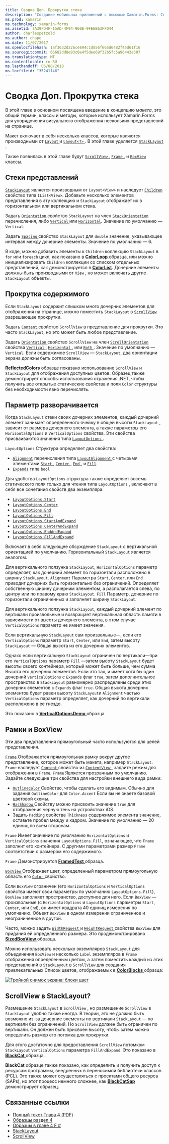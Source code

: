 ```yaml
---
title: Сводка Доп. Прокрутка стека
description: 'Создание мобильных приложений с помощью Xamarin.Forms: Сводка Доп. Прокрутка стека'
ms.prod: xamarin
ms.technology: xamarin-forms
ms.assetid: 7A39FD4F-15AD-4F94-960E-9FEEB63FFD44
author: charlespetzold
ms.author: chape
ms.date: 11/07/2017
ms.openlocfilehash: 1af3632d226ce894c1d856f665d6482f45d61f16
ms.sourcegitcommit: 66682dd8e93c0e4f5dee69f32b5fc5a96443e307
ms.translationtype: MT
ms.contentlocale: ru-RU
ms.lasthandoff: 06/08/2018
ms.locfileid: "35241146"
---
```

# <a name="summary-of-chapter-4-scrolling-the-stack"></a>Сводка Доп. Прокрутка стека

В этой главе в основном посвящена введение в концепцию *макета*, это общий термин, классы и методы, которые использует Xamarin.Forms для упорядочения визуального отображения нескольких представлений на странице.

Макет включает в себя несколько классов, которые являются производными от [ `Layout` ](https://developer.xamarin.com/api/type/Xamarin.Forms.Layout/) и [ `Layout<T>` ](https://developer.xamarin.com/api/type/Xamarin.Forms.Layout%3CT%3E/). В этой главе уделяется [ `StackLayout` ](https://developer.xamarin.com/api/type/Xamarin.Forms.StackLayout/).

Также появилась в этой главе будут [ `ScrollView` ](https://developer.xamarin.com/api/type/Xamarin.Forms.ScrollView/), [ `Frame` ](https://developer.xamarin.com/api/type/Xamarin.Forms.Frame/), и [ `BoxView` ](https://developer.xamarin.com/api/type/Xamarin.Forms.BoxView/) классы.

## <a name="stacks-of-views"></a>Стеки представлений

[`StackLayout`](https://developer.xamarin.com/api/type/Xamarin.Forms.StackLayout/) является производным от `Layout<View>` и наследует [ `Children` ](https://developer.xamarin.com/api/type/Xamarin.Forms.Layout%3CT%3E/) свойство типа `IList<View>`. Добавьте несколько элементов представления в эту коллекцию и `StackLayout` отображает их в горизонтальном или вертикальном стека.

Задать [ `Orientation` ](https://developer.xamarin.com/api/property/Xamarin.Forms.StackLayout.Orientation/) свойство `StackLayout` на член [ `StackOrientation` ](https://developer.xamarin.com/api/type/Xamarin.Forms.StackOrientation/) перечисления, либо [ `Vertical` ](https://developer.xamarin.com/api/field/Xamarin.Forms.StackOrientation.Vertical/) или [ `Horizontal`](https://developer.xamarin.com/api/field/Xamarin.Forms.StackOrientation.Horizontal/). Значение по умолчанию — `Vertical`.

Задать [ `Spacing` ](https://developer.xamarin.com/api/property/Xamarin.Forms.StackLayout.Spacing/) свойство `StackLayout` для `double` значение, указывающее интервал между дочерние элементы. Значение по умолчанию — 6.

В коде, можно добавить элементы к `Children` коллекцию `StackLayout` в `for` или `foreach` цикл, как показано в [ **ColorLoop** ](https://github.com/xamarin/xamarin-forms-book-samples/tree/master/Chapter04/ColorLoop) образца, или можно инициализировать `Children` коллекции со списком отдельных представлений, как демонстрируется в [ **ColorList**](https://github.com/xamarin/xamarin-forms-book-samples/tree/master/Chapter04/ColorList). Дочерние элементы должны быть производными от `View` , но может включать другие `StackLayout` объекты.

## <a name="scrolling-content"></a>Прокрутка содержимого

Если `StackLayout` содержит слишком много дочерних элементов для отображения на странице, можно поместить `StackLayout` в [ `ScrollView` ](https://developer.xamarin.com/api/type/Xamarin.Forms.ScrollView/) разрешающее прокрутки.

Задать [ `Content` ](https://developer.xamarin.com/api/property/Xamarin.Forms.ScrollView.Content/) свойство `ScrollView` в представление для прокрутки. Это часто `StackLayout`, но это может быть любое представление.

Задать [ `Orientation` ](https://developer.xamarin.com/api/property/Xamarin.Forms.ScrollView.Orientation/) свойство `ScrollView` на член [ `ScrollOrientation` ](https://developer.xamarin.com/api/type/Xamarin.Forms.ScrollOrientation/) свойства [ `Vertical` ](https://developer.xamarin.com/api/field/Xamarin.Forms.ScrollOrientation.Vertical/), [ `Horizontal` ](https://developer.xamarin.com/api/field/Xamarin.Forms.ScrollOrientation.Horizontal/), или [ `Both` ](https://developer.xamarin.com/api/field/Xamarin.Forms.ScrollOrientation.Both/). Значение по умолчанию — `Vertical`. Если содержимое `ScrollView` — `StackLayout`, два ориентации экрана должны быть согласованы.

[ **ReflectedColors** ](https://github.com/xamarin/xamarin-forms-book-samples/tree/master/Chapter04/ReflectedColors) образце показано использование `ScrollView` и `StackLayout` для отображения доступных цветов. Образец также демонстрирует способы использования отражения .NET, чтобы получить все открытые статические свойства и поля `Color` структуры без необходимости явно перечислять.

## <a name="the-expands-option"></a>Параметр разворачивается

Когда `StackLayout` стеки своих дочерних элементов, каждый дочерний элемент занимает определенного ячейку в общей высоты `StackLayout` , зависит от размера дочернего элемента, а также параметры его `HorizontalOptions` и `VerticalOptions` свойства. Эти свойства присваиваются значения типа [ `LayoutOptions` ](http://developer.xamstage.com/api/type/Xamarin.Forms.LayoutOptions/).

`LayoutOptions` Структура определяет два свойства:

- [`Alignment`](https://developer.xamarin.com/api/property/Xamarin.Forms.LayoutOptions.Alignment/) перечисления типа [ `LayoutAlignment` ](https://developer.xamarin.com/api/type/Xamarin.Forms.LayoutAlignment/) с четырьмя элементами [ `Start` ](https://developer.xamarin.com/api/field/Xamarin.Forms.LayoutAlignment.Start/), [ `Center` ](https://developer.xamarin.com/api/field/Xamarin.Forms.LayoutAlignment.Center/), [ `End` ](https://developer.xamarin.com/api/field/Xamarin.Forms.LayoutAlignment.End/), и [`Fill`](https://developer.xamarin.com/api/field/Xamarin.Forms.LayoutAlignment.Fill/)
- [`Expands`](https://developer.xamarin.com/api/property/Xamarin.Forms.LayoutOptions.Expands/) типа `bool`

Для удобства `LayoutOptions` структура также определяет восемь статического поля только для чтения типа `LayoutOptions` , включают в себя все сочетания свойств два экземпляра:

- [`LayoutOptions.Start`](https://developer.xamarin.com/api/field/Xamarin.Forms.LayoutOptions.Start/)
- [`LayoutOptions.Center`](https://developer.xamarin.com/api/field/Xamarin.Forms.LayoutOptions.Center/)
- [`LayoutOptions.End`](https://developer.xamarin.com/api/field/Xamarin.Forms.LayoutOptions.End/)
- [`LayoutOptions.Fill`](https://developer.xamarin.com/api/field/Xamarin.Forms.LayoutOptions.Fill/)
- [`LayoutOptions.StartAndExpand`](https://developer.xamarin.com/api/field/Xamarin.Forms.LayoutOptions.StartAndExpand/)
- [`LayoutOptions.CenterAndExpand`](https://developer.xamarin.com/api/field/Xamarin.Forms.LayoutOptions.CenterAndExpand/)
- [`LayoutOptions.EndAndExpand`](https://developer.xamarin.com/api/field/Xamarin.Forms.LayoutOptions.EndAndExpand/)
- [`LayoutOptions.FillAndExpand`](https://developer.xamarin.com/api/field/Xamarin.Forms.LayoutOptions.FillAndExpand/)

Включает в себя следующее обсуждение `StackLayout` с вертикальной ориентацией по умолчанию. Горизонтальный `StackLayout` является аналогом.

Для вертикального ползунка `StackLayout`, `HorizontalOptions` параметр определяет, как дочерний элемент по горизонтали расположено в ширину `StackLayout`. `Alignment` Параметра `Start`, `Center`, или `End` приводит дочерних быть горизонтально без ограничений. Определяет собственную ширину дочерним элементом, а располагается слева, по центру или по правому краю `StackLayout`. `Fill` Параметр, дочерние по горизонтали ограниченных и заполняет ширину `StackLayout`.

Для вертикального ползунка `StackLayout`, каждый дочерний элемент по вертикали произвольные и возвращает вертикальная область памяти в зависимости от высоты дочернего элемента, в этом случае `VerticalOptions` параметр не имеет значения.

Если вертикальную `StackLayout` сам произвольные&mdash;, если его `VerticalOptions` параметр `Start`, `Center`, или `End`, затем высоту `StackLayout` — Общая высота из его дочерних элементов.

Однако если вертикальную `StackLayout` ограничен по вертикали&mdash;при его `VerticalOptions` параметр `Fill` &mdash;затем высоту `StackLayout` будет высоты своего контейнера, который может быть больше, чем сумма Высота его дочерних элементов. Если это так, и имеет хотя бы один дочерний `VerticalOptions` с `Expands` флаг `true`, затем дополнительное пространство в `StackLayout` равномерно распределены среди этих дочерних элементов с `Expands` флаг `true`. Общая высота дочерних элементов будет равен высоту `StackLayout`и `Alignment` частью `VerticalOptions` параметр определяет, как дочерний по вертикали расположено в ее гнездо.

Это показано в [ **VerticalOptionsDemo** ](https://github.com/xamarin/xamarin-forms-book-samples/tree/master/Chapter04/VerticalOptionsDemo) образца.

## <a name="frame-and-boxview"></a>Рамки и BoxView

Эти два представления прямоугольный часто используются для целей представления.

[ `Frame` ](https://developer.xamarin.com/api/type/Xamarin.Forms.Frame/) Отображается прямоугольная рамку вокруг другое представление, которое может быть макета, например `StackLayout`. `Frame` наследует [ `Content` ](https://developer.xamarin.com/api/property/Xamarin.Forms.ContentView.Content/) свойство из [ `ContentView` ](https://developer.xamarin.com/api/type/Xamarin.Forms.ContentView/) , задайте режим для отображения в `Frame`. `Frame` Является прозрачным по умолчанию. Задайте следующие три свойства для настройки внешнего вида рамки:

- [ `OutlineColor` ](https://developer.xamarin.com/api/property/Xamarin.Forms.Frame.OutlineColor/) Свойство, чтобы сделать его видимым. Обычно для задания `OutlineColor` для `Color.Accent` Если вы не знаете базовой цветовой схемы.
- [ `HasShadow` ](https://developer.xamarin.com/api/property/Xamarin.Forms.Frame.HasShadow/) Свойству можно присвоить значение `true` для отображения черную тень на устройствах iOS.
- Задать [ `Padding` ](https://developer.xamarin.com/api/property/Xamarin.Forms.Layout.Padding/) свойства `Thickness` содержимое элемента значение, оставьте пробел между и кадром. Значение по умолчанию — 20 единиц по всем сторонам.

`Frame` Имеет значение по умолчанию `HorizontalOptions` и `VerticalOptions` значения `LayoutOptions.Fill`, означающее, что `Frame` заполнит его контейнера. С другими параметрами размер `Frame` соответствии с размером его содержимого.

`Frame` Демонстрируется [ **FramedText** ](https://github.com/xamarin/xamarin-forms-book-samples/tree/master/Chapter04/FramedText) образца.

[ `BoxView` ](https://developer.xamarin.com/api/type/Xamarin.Forms.BoxView/) Отображает цвет, определенный параметром прямоугольную область его [ `Color` ](https://developer.xamarin.com/api/property/Xamarin.Forms.BoxView.Color/) свойство.

Если `BoxView` ограничен (его `HorizontalOptions` и `VerticalOptions` свойства имеют свои параметры по умолчанию `LayoutOptions.Fill`), `BoxView` заполняет пространство, доступное для него. Если `BoxView` — произвольные (с `HorizontalOptions` и `LayoutOptions` параметры `Start`, `Center`, или `End`), он имеет квадрата 40 единиц измерения по умолчанию. Объект `BoxView` в одном измерении ограниченное и неограниченное в другой.

Часто, можно задать [ `WidthRequest` ](https://developer.xamarin.com/api/property/Xamarin.Forms.VisualElement.WidthRequest/) и [ `HeightRequest` ](https://developer.xamarin.com/api/property/Xamarin.Forms.VisualElement.HeightRequest/) свойства `BoxView` для придания ей определенного размера. Это продемонстрировано [ **SizedBoxView** ](https://github.com/xamarin/xamarin-forms-book-samples/tree/master/Chapter04/SizedBoxView) образца.

Можно использовать несколько экземпляров `StackLayout` для объединения `BoxView` и несколько `Label` экземпляров в `Frame` отображения определенным цветом, а затем поместить каждый из этих представлений в `StackLayout` в `ScrollView` для создания привлекательных Список цветов, отображаемых в [ **ColorBlocks** ](https://github.com/xamarin/xamarin-forms-book-samples/tree/master/Chapter04/ColorBlocks) образца:

[![Тройной снимок экрана: блоки цвет](images/ch04fg11-small.png "список цветов")](images/ch04fg11-large.png#lightbox "список цветов")

## <a name="a-scrollview-in-a-stacklayout"></a>ScrollView в StackLayout?

Размещение `StackLayout` в `ScrollView` , но размещение `ScrollView` в `StackLayout` удобно также иногда. В теории, это не должно быть возможно из-за дочерние элементы по вертикали `StackLayout` — по вертикали без ограничений. Но `ScrollView` должен быть ограничен по вертикали. Он должен быть присвоен высоту, чтобы затем можно определить размер его потомка для прокрутки.

Для этого достаточно для предоставления `ScrollView` потомком `StackLayout` `VerticalOptions` параметра `FillAndExpand`. Это показано в [ **BlackCat** ](https://github.com/xamarin/xamarin-forms-book-samples/tree/master/Chapter04/BlackCat) образца.

**BlackCat** образце также показано, как определить и получить доступ к ресурсам программы, внедренных в переносимой библиотеки классов (PCL). Это также может осуществляться с проектами общего ресурса (SAPs), но этот процесс немного сложнее, как [ **BlackCatSap** ](https://github.com/xamarin/xamarin-forms-book-samples/tree/master/Chapter04/BlackCatSap) демонстрирует образец.



## <a name="related-links"></a>Связанные ссылки

- [Полный текст Глава 4 (PDF)](https://download.xamarin.com/developer/xamarin-forms-book/XamarinFormsBook-Ch04-Apr2016.pdf)
- [Образцы раздел 4](https://github.com/xamarin/xamarin-forms-book-samples/tree/master/Chapter04)
- [Образцы в главе 4 F #](https://github.com/xamarin/xamarin-forms-book-samples/tree/master/Chapter04/FS)
- [StackLayout](~/xamarin-forms/user-interface/layouts/stack-layout.md)
- [ScrollView](~/xamarin-forms/user-interface/layouts/scroll-view.md)
